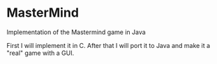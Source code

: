 MasterMind
==========

Implementation of the Mastermind game in Java

First I will implement it in C. After that I will port it to Java and make it a "real" game with a GUI.
